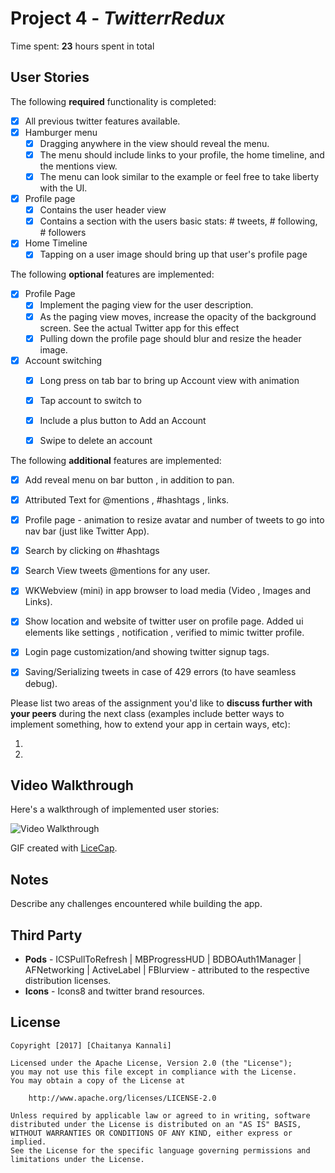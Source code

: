 # Project 4 - *TwitterrRedux*

Time spent: **23** hours spent in total

## User Stories

The following **required** functionality is completed:

- [x] All previous twitter features available.
- [x] Hamburger menu
   - [x] Dragging anywhere in the view should reveal the menu.
   - [x] The menu should include links to your profile, the home timeline, and the mentions view.
   - [x] The menu can look similar to the example or feel free to take liberty with the UI.
- [x] Profile page
   - [x] Contains the user header view
   - [x] Contains a section with the users basic stats: # tweets, # following, # followers
- [x] Home Timeline
   - [x] Tapping on a user image should bring up that user's profile page

The following **optional** features are implemented:

- [x] Profile Page
   - [x] Implement the paging view for the user description.
   - [x] As the paging view moves, increase the opacity of the background screen. See the actual Twitter app for this effect
   - [x] Pulling down the profile page should blur and resize the header image.
- [x] Account switching
   - [x] Long press on tab bar to bring up Account view with animation
   - [x] Tap account to switch to
   - [x] Include a plus button to Add an Account
   - [x] Swipe to delete an account


The following **additional** features are implemented:
- [x] Add reveal menu on bar button , in addition to pan.
- [x] Attributed Text for @mentions  , #hashtags , links. 
- [x] Profile page - animation to resize avatar and number of tweets to go into nav bar (just like Twitter App).
- [x] Search by clicking on #hashtags
- [x] Search View tweets @mentions for any user.
- [x] WKWebview (mini) in app browser to load media (Video , Images and Links).
- [x] Show location and website of twitter user on profile page. Added ui elements like settings , notification , verified to mimic twitter profile.
- [x] Login page customization/and showing twitter signup tags.
- [x] Saving/Serializing tweets in case of 429 errors (to have seamless debug).


Please list two areas of the assignment you'd like to **discuss further with your peers** during the next class (examples include better ways to implement something, how to extend your app in certain ways, etc):

  1.
  2.


## Video Walkthrough

Here's a walkthrough of implemented user stories:

<img src='https://github.com/eadencode/Twitterrredux/blob/master/twitterredux.gif' title='Video Walkthrough' width='' alt='Video Walkthrough' />

GIF created with [LiceCap](http://www.cockos.com/licecap/).

## Notes

Describe any challenges encountered while building the app.

## Third Party

- **Pods** - ICSPullToRefresh | MBProgressHUD | BDBOAuth1Manager | AFNetworking | ActiveLabel | FBlurview - attributed to the respective distribution licenses.
- **Icons** - Icons8 and twitter brand resources.

## License

    Copyright [2017] [Chaitanya Kannali]

    Licensed under the Apache License, Version 2.0 (the "License");
    you may not use this file except in compliance with the License.
    You may obtain a copy of the License at

        http://www.apache.org/licenses/LICENSE-2.0

    Unless required by applicable law or agreed to in writing, software
    distributed under the License is distributed on an "AS IS" BASIS,
    WITHOUT WARRANTIES OR CONDITIONS OF ANY KIND, either express or implied.
    See the License for the specific language governing permissions and
    limitations under the License.
